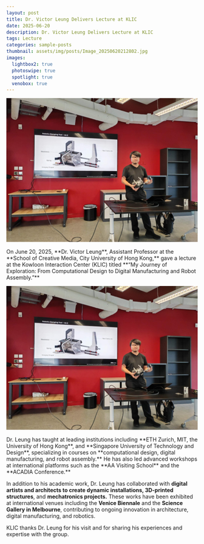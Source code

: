```yaml
---
layout: post
title: Dr. Victor Leung Delivers Lecture at KLIC
date: 2025-06-20
description: Dr. Victor Leung Delivers Lecture at KLIC
tags: Lecture
categories: sample-posts
thumbnail: assets/img/posts/Image_20250620212802.jpg
images:
  lightbox2: true
  photoswipe: true
  spotlight: true
  venobox: true
---
```


<div class="post_img">
  <img src="/assets/img/posts/Image_20250620212802.jpg" alt="" width="1000"/>
</div>
<p><p/>
On June 20, 2025, **Dr. Victor Leung**, Assistant Professor at the **School of Creative Media, City University of Hong Kong,** gave a lecture at the Kowloon Interaction Center (KLIC) titled **“My Journey of Exploration: From Computational Design to Digital Manufacturing and Robot Assembly.”**
<p><p/>
<div class="post_img">
  <img src="/assets/img/posts/Image_20250620212802.jpg" alt="" width="1000"/>
</div>
<p><p/>
Dr. Leung has taught at leading institutions including **ETH Zurich, MIT, the University of Hong Kong**, and **Singapore University of Technology and Design**, specializing in courses on **computational design, digital manufacturing, and robot assembly.** He has also led advanced workshops at international platforms such as the **AA Visiting School** and the **ACADIA Conference.**

In addition to his academic work, Dr. Leung has collaborated with **digital artists and architects to create dynamic installations, 3D-printed structures**, and **mechatronics projects.** These works have been exhibited at international venues including the **Venice Biennale** and the **Science Gallery in Melbourne**, contributing to ongoing innovation in architecture, digital manufacturing, and robotics.

KLIC thanks Dr. Leung for his visit and for sharing his experiences and expertise with the group.
